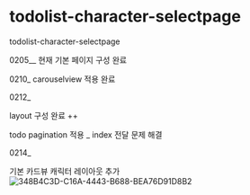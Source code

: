 # todolist-character-selectpage
todolist-character-selectpage

0205__
현재 기본 페이지 구성 완료

0210_
carouselview 적용 완료

0212_

layout 구성 완료 ++ 


todo
pagination 적용 _ index 전달 문제 해결


0214_

기본 카드뷰 캐릭터 레이아웃 추가
![348B4C3D-C16A-4443-B688-BEA76D91D8B2](https://user-images.githubusercontent.com/67693142/107879508-866d2780-6f1c-11eb-9358-546575a8a707.gif)
